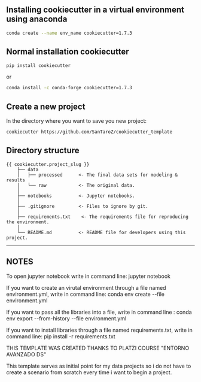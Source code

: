 ## Installing cookiecutter in a virtual environment using anaconda

``` bash
conda create --name env_name cookiecutter=1.7.3
```

## Normal installation cookiecutter

``` bash
pip install cookiecutter
```

or

``` bash
conda install -c conda-forge cookiecutter=1.7.3
```

## Create a new project


In the directory where you want to save you new project:

```bash
cookiecutter https://github.com/SanTaroZ/cookiecutter_template
```


## Directory structure

    {{ cookiecutter.project_slug }}
        ├── data
        │   ├── processed      <- The final data sets for modeling & results
        │   └── raw            <- The original data.
        │
        ├── notebooks          <- Jupyter notebooks.
        │
        ├── .gitignore         <- Files to ignore by git.
        │
        ├── requirements.txt    <- The requirements file for reproducing the environment.
        │
        └── README.md          <- README file for developers using this project.

---

## NOTES

To open jupyter notebook write in command line: jupyter notebook

If you want to create an virutal environment through a file named environment.yml, write in command line: conda env create --file environment.yml

If you want to pass all the libraries into a file, write in command line : conda env export --from-history --file environment.yml

If you want to install libraries through a file named requirements.txt, write in command line: pip install -r requirements.txt



THIS TEMPLATE WAS CREATED THANKS TO PLATZI COURSE "ENTORNO AVANZADO DS"

This template serves as initial point for my data projects so i do not have to create a scenario from scratch every time i want to begin a project.
